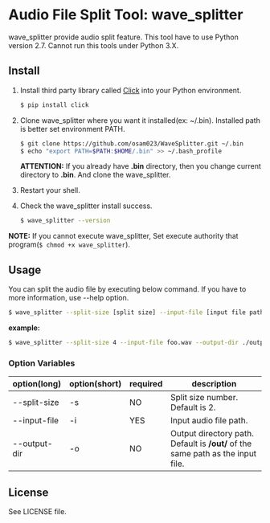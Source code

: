 # Audio File Split Tool: wave\_splitter

wave\_splitter provide audio split feature. This tool have to use Python version 2.7. Cannot run this tools under Python 3.X.

## Install

1. Install third party library called [Click](http://click.pocoo.org/5/) into your Python environment.

    ```sh
    $ pip install click
    ```
   
2. Clone wave\_splitter where you want it installed(ex: ~/.bin). Installed path is better set environment PATH.

    ```sh
    $ git clone https://github.com/osam023/WaveSplitter.git ~/.bin
    $ echo "export PATH=$PATH:$HOME/.bin" >> ~/.bash_profile
    ```
    **ATTENTION:** If you already have **.bin** directory, then you change current directory to **.bin**. And clone the wave_splitter.

3. Restart your shell.

4. Check the wave\_splitter install success.

   ```sh
   $ wave_splitter --version
   ```

**NOTE:**
If you cannot execute wave\_splitter, Set execute authority that program(```$ chmod +x wave_splitter```).

## Usage

You can split the audio file by executing below command. If you have to more information, use --help option.

```sh
$ wave_splitter --split-size [split size] --input-file [input file path] --output-dir [output directory path]
```

**example:**

```sh
$ wave_splitter --split-size 4 --input-file foo.wav --output-dir ./output/
```

### Option Variables

option(long) | option(short)| required | description
---|---|---|---
--split-size|-s|NO|Split size number. Default is 2.
--input-file|-i|YES|Input audio file path.
--output-dir|-o|NO|Output directory path. Default is **/out/** of the same path as the input file.

## License

See LICENSE file.
